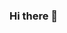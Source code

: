 ### Hi there 👋

<!--
**aysi143/aysi143** is a ✨ _special_ ✨ repository because its `README.md` (this file) appears on your GitHub profile.

Here are some ideas to get you started:
<a href="https://app.daily.dev/aysi143"><img src="https://api.daily.dev/devcards/3b80d6100fee41ce9a013061318849bc.png?r=9c7" width="400" alt="Aysanew Yonas's Dev Card"/></a>
- 🔭 I’m currently working on ...
- 🌱 I’m currently learning ...
- 👯 I’m looking to collaborate on ...
- 🤔 I’m looking for help with ...
- 💬 Ask me about ...
- 📫 How to reach me: ...
- 😄 Pronouns: ...
- ⚡ Fun fact: ...
-->
